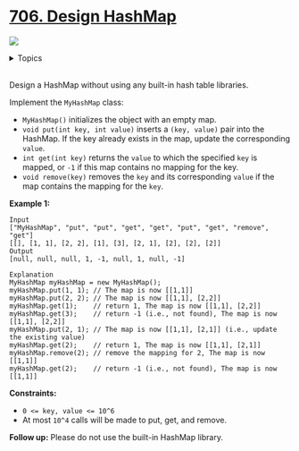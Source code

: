 # [706. Design HashMap](https://leetcode-cn.com/problems/design-hashmap/)

![](https://img.shields.io/badge/Difficulty-Easy-green.svg)

<details>
<summary>Topics</summary>

* [`Design`](https://leetcode-cn.com/tag/design/)
* [`Hash Table`](https://leetcode-cn.com/tag/hash-table/)

</details>
<br />

Design a HashMap without using any built-in hash table libraries.

Implement the `MyHashMap` class:

 + `MyHashMap()` initializes the object with an empty map.
 + `void put(int key, int value)` inserts a `(key, value)` pair into the HashMap. If the key already exists in the map, update the corresponding `value`.
 + `int get(int key)` returns the `value` to which the specified `key` is mapped, or `-1` if this map contains no mapping for the key.
 + `void remove(key)` removes the `key` and its corresponding `value` if the map contains the mapping for the `key`.


**Example 1:**

```
Input
["MyHashMap", "put", "put", "get", "get", "put", "get", "remove", "get"]
[[], [1, 1], [2, 2], [1], [3], [2, 1], [2], [2], [2]]
Output
[null, null, null, 1, -1, null, 1, null, -1]

Explanation
MyHashMap myHashMap = new MyHashMap();
myHashMap.put(1, 1); // The map is now [[1,1]]
myHashMap.put(2, 2); // The map is now [[1,1], [2,2]]
myHashMap.get(1);    // return 1, The map is now [[1,1], [2,2]]
myHashMap.get(3);    // return -1 (i.e., not found), The map is now [[1,1], [2,2]]
myHashMap.put(2, 1); // The map is now [[1,1], [2,1]] (i.e., update the existing value)
myHashMap.get(2);    // return 1, The map is now [[1,1], [2,1]]
myHashMap.remove(2); // remove the mapping for 2, The map is now [[1,1]]
myHashMap.get(2);    // return -1 (i.e., not found), The map is now [[1,1]]
```

**Constraints:**

 + `0 <= key, value <= 10^6`
 + At most `10^4` calls will be made to put, get, and remove.
 

**Follow up:** Please do not use the built-in HashMap library.
